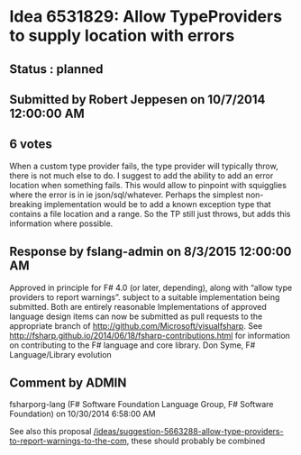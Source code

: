 # Idea 6531829: Allow TypeProviders to supply location with errors #

## Status : planned

## Submitted by Robert Jeppesen on 10/7/2014 12:00:00 AM

## 6 votes

When a custom type provider fails, the type provider will typically throw, there is not much else to do.
I suggest to add the ability to add an error location when something fails. This would allow to pinpoint with squigglies where the error is in ie json/sql/whatever.
Perhaps the simplest non-breaking implementation would be to add a known exception type that contains a file location and a range. So the TP still just throws, but adds this information where possible.

## Response by fslang-admin on 8/3/2015 12:00:00 AM

Approved in principle for F# 4.0 (or later, depending), along with “allow type providers to report warnings”. subject to a suitable implementation being submitted. Both are entirely reasonable
Implementations of approved language design items can now be submitted as pull requests to the appropriate branch of http://github.com/Microsoft/visualfsharp. See http://fsharp.github.io/2014/06/18/fsharp-contributions.html for information on contributing to the F# language and core library.
Don Syme, F# Language/Library evolution


## Comment by ADMIN
fsharporg-lang (F# Software Foundation Language Group, F# Software Foundation) on 10/30/2014 6:58:00 AM

See also this proposal [/ideas/suggestion-5663288-allow-type-providers-to-report-warnings-to-the-com,](/ideas/suggestion-5663288-allow-type-providers-to-report-warnings-to-the-com,.md) these should probably be combined
